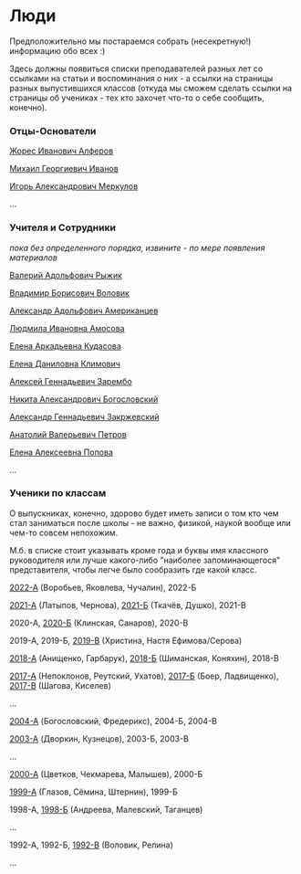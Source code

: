 <!--?title Люди -->

# Люди

Предположительно мы постараемся собрать (несекретную!) информацию обо всех :)

Здесь должны появиться списки преподавателей разных лет со ссылками на статьи и воспоминания о них - а ссылки на страницы разных
выпустившихся классов (откуда мы сможем сделать ссылки на страницы об учениках - тех кто захочет что-то о себе сообщить, конечно).

### Отцы-Основатели

[Жорес Иванович Алферов](/people/zhores/index.html)

[Михаил Георгиевич Иванов](/people/mgivanov/index.html)

[Игорь Александрович Меркулов](/people/merkulov/index.html)

...

### Учителя и Сотрудники

_пока без определенного порядка, извините - по мере появления материалов_

[Валерий Адольфович Рыжик](/people/ryzhik/index.html)

[Владимир Борисович Воловик](/people/volovik/index.html)

[Александр Адольфович Американцев](/people/amerikancev/index.html)

[Людмила Ивановна Амосова](/people/amosova/index.html)

[Елена Аркадьевна Кудасова](/people/kudasova/index.html)

[Елена Даниловна Климович](/people/klimovich/index.html)

[Алексей Геннадьевич Зарембо](/people/zarembo/index.html)

[Никита Александрович Богословский](/people/bogoslovskii/index.html)

[Александр Геннадьевич Закржевский](/people/zakrzewski/index.html)

[Анатолий Валерьевич Петров](/people/petrov/index.html)

[Елена Алексеевна Попова](/people/popova/index.html)

...

### Ученики по классам

О выпускниках, конечно, здорово будет иметь записи о том кто чем стал заниматься
после школы - не важно, физикой, наукой вообще или чем-то совсем непохожим.

М.б. в списке стоит указывать кроме года и буквы имя классного руководителя или
лучше какого-либо "наиболее запоминающегося" представителя, чтобы легче было
сообразить где какой класс.

[2022-А](/people/classes/2022a/index.html) (Воробьев, Яковлева, Чучалин), 2022-Б

[2021-А](/people/classes/2021a/index.html) (Латыпов, Чернова), [2021-Б](/people/classes/2021b/index.html) (Ткачёв, Душко), 2021-В

2020-А, [2020-Б](/people/classes/2020b/index.html) (Клинская, Санаров), 2020-В

2019-А, 2019-Б, [2019-В](/people/classes/2019v/index.html) (Христина, Настя Ефимова/Серова)

[2018-А](/people/classes/2018a/index.html) (Анищенко, Гарбарук), [2018-Б](/people/classes/2018b/index.html) (Шиманская, Коняхин), 2018-В

[2017-А](/people/classes/2017a/index.html) (Непоклонов, Реутский, Ухатов),
[2017-Б](/people/classes/2017b/index.html) (Боер, Ладвищенко),
[2017-В](/people/classes/2017v/index.html) (Шагова, Киселев)

...

[2004-A](/people/classes/2004a/index.html) (Богословский, Фредерикс), 2004-Б, 2004-В

[2003-A](/people/classes/2003a/index.html) (Дворкин, Кузнецов), 2003-Б, 2003-В

...

[2000-А](/people/classes/2000a/index.html) (Цветков, Чекмарева, Малышев), 2000-Б

[1999-А](/people/classes/1999a/index.html) (Глазов, Сёмина, Штернин), 1999-Б

1998-А, [1998-Б](/people/classes/1998b/index.html) (Андреева, Малевский, Таганцев)

...

1992-А,  1992-Б, [1992-В](/people/classes/1992v/index.html) (Воловик, Релина)

...
